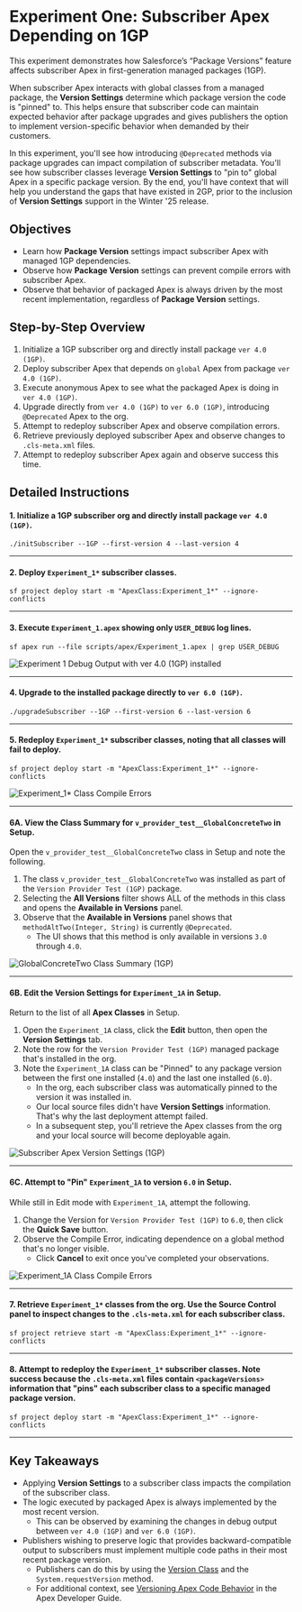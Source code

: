# Experiment One: Subscriber Apex Depending on 1GP

This experiment demonstrates how Salesforce’s “Package Versions” feature affects subscriber Apex in first-generation managed packages (1GP). 

When subscriber Apex interacts with global classes from a managed package, the **Version Settings** determine which package version the code is "pinned" to. This helps ensure that subscriber code can maintain expected behavior after package upgrades and gives publishers the option to implement version-specific behavior when demanded by their customers.

In this experiment, you'll see how introducing `@Deprecated` methods via package upgrades can impact compilation of subscriber metadata. You'll see how subscriber classes leverage **Version Settings** to "pin to" global Apex in a specific package version. By the end, you'll have context that will help you understand the gaps that have existed in 2GP, prior to the inclusion of **Version Settings** support in the Winter '25 release.

## Objectives

* Learn how **Package Version** settings impact subscriber Apex with managed 1GP dependencies.
* Observe how **Package Version** settings can prevent compile errors with subscriber Apex.
* Observe that behavior of packaged Apex is always driven by the most recent implementation, regardless of **Package Version** settings.

## Step-by-Step Overview

1. Initialize a 1GP subscriber org and directly install package `ver 4.0 (1GP)`.
2. Deploy subscriber Apex that depends on `global` Apex from package `ver 4.0 (1GP)`.
3. Execute anonymous Apex to see what the packaged Apex is doing in `ver 4.0 (1GP)`.
4. Upgrade directly from `ver 4.0 (1GP)` to `ver 6.0 (1GP)`, introducing `@Deprecated` Apex to the org.
5. Attempt to redeploy subscriber Apex and observe compilation errors.
6. Retrieve previously deployed subscriber Apex and observe changes to `.cls-meta.xml` files.
7. Attempt to redeploy subscriber Apex again and observe success this time.

## Detailed Instructions

#### 1. Initialize a 1GP subscriber org and directly install package `ver 4.0 (1GP)`.
```
./initSubscriber --1GP --first-version 4 --last-version 4
```

---

#### 2. Deploy `Experiment_1*` subscriber classes.
```
sf project deploy start -m "ApexClass:Experiment_1*" --ignore-conflicts
```

---

#### 3. Execute `Experiment_1.apex` showing only `USER_DEBUG` log lines.
```
sf apex run --file scripts/apex/Experiment_1.apex | grep USER_DEBUG
```

![Experiment 1 Debug Output with ver 4.0 (1GP) installed](images/Experiment_1_Debug_Output_1.png)

---

#### 4. Upgrade to the installed package directly to `ver 6.0 (1GP)`.
```
./upgradeSubscriber --1GP --first-version 6 --last-version 6
```

---

#### 5. Redeploy `Experiment_1*` subscriber classes, noting that all classes will fail to deploy.
```
sf project deploy start -m "ApexClass:Experiment_1*" --ignore-conflicts
```
![Experiment_1* Class Compile Errors](images/Subscriber_Apex_Compile_Error_1GP_CLI.png)

---

#### 6A. View the Class Summary for `v_provider_test__GlobalConcreteTwo` in Setup.
Open the `v_provider_test__GlobalConcreteTwo` class in Setup and note the following.
1. The class `v_provider_test__GlobalConcreteTwo` was installed as part of the `Version Provider Test (1GP)` package.
2. Selecting the **All Versions** filter shows ALL of the methods in this class and opens the **Available in Versions** panel.
3. Observe that the **Available in Versions** panel shows that `methodAltTwo(Integer, String)` is currently `@Deprecated`.
   * The UI shows that this method is only available in versions `3.0` through `4.0`.

![GlobalConcreteTwo Class Summary (1GP)](images/Packaged_Apex_Class_Detail_1GP.png)

---

#### 6B. Edit the Version Settings for `Experiment_1A` in Setup.
Return to the list of all **Apex Classes** in Setup.
1. Open the `Experiment_1A` class, click the **Edit** button, then open the **Version Settings** tab.
2. Note the row for the `Version Provider Test (1GP)` managed package that's installed in the org.
3. Note the `Experiment_1A` class can be "Pinned" to any package version between the first one installed (`4.0`) and the last one installed (`6.0`).
   * In the org, each subscriber class was automatically pinned to the version it was installed in.
   * Our local source files didn't have **Version Settings** information. That's why the last deployment attempt failed.
   * In a subsequent step, you'll retrieve the Apex classes from the org and your local source will become deployable again.

![Subscriber Apex Version Settings (1GP)](images/Subscriber_Apex_Version_Settings_1GP.png)

---

#### 6C. Attempt to "Pin" `Experiment_1A` to version `6.0` in Setup.
While still in Edit mode with `Experiment_1A`, attempt the following.
1. Change the Version for `Version Provider Test (1GP)` to `6.0`, then click the **Quick Save** button.
2. Observe the Compile Error, indicating dependence on a global method that's no longer visible.
   * Click **Cancel** to exit once you've completed your observations.

![Experiment_1A Class Compile Errors](images/Subscriber_Apex_Compile_Error_1GP.png)

---

#### 7. Retrieve `Experiment_1*` classes from the org. Use the **Source Control** panel to inspect changes to the `.cls-meta.xml` for each subscriber class.
```
sf project retrieve start -m "ApexClass:Experiment_1*" --ignore-conflicts
```

---

#### 8. Attempt to redeploy the `Experiment_1*` subscriber classes. Note success because the `.cls-meta.xml` files contain `<packageVersions>` information that "pins" each subscriber class to a specific managed package version.
```
sf project deploy start -m "ApexClass:Experiment_1*" --ignore-conflicts
```

---

## Key Takeaways
* Applying **Version Settings** to a subscriber class impacts the compilation of the subscriber class.
* The logic executed by packaged Apex is always implemented by the most recent version.
  * This can be observed by examining the changes in debug output between `ver 4.0 (1GP)` and `ver 6.0 (1GP)`.
* Publishers wishing to preserve logic that provides backward-compatible output to subscribers must implement multiple code paths in their most recent package version.
  * Publishers can do this by using the [Version Class](https://developer.salesforce.com/docs/atlas.en-us.apexref.meta/apexref/apex_methods_system_version.htm) and the `System.requestVersion` method.
  * For additional context, see [Versioning Apex Code Behavior](https://developer.salesforce.com/docs/atlas.en-us.apexcode.meta/apexcode/apex_manpkgs_behavior.htm) in the Apex Developer Guide.